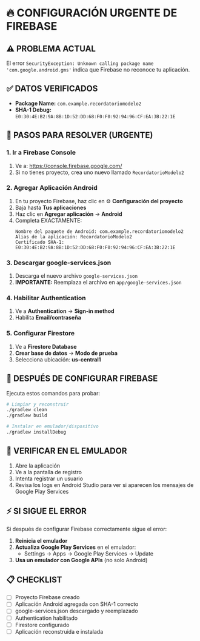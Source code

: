 # 🔥 CONFIGURACIÓN URGENTE DE FIREBASE

## ⚠️ PROBLEMA ACTUAL
El error `SecurityException: Unknown calling package name 'com.google.android.gms'` indica que Firebase no reconoce tu aplicación.

## ✅ DATOS VERIFICADOS
- **Package Name:** `com.example.recordatoriomodelo2`
- **SHA-1 Debug:** `E0:30:4E:B2:9A:8B:1D:52:DD:68:F0:F0:92:94:96:CF:EA:3B:22:1E`

## 🚀 PASOS PARA RESOLVER (URGENTE)

### 1. Ir a Firebase Console
1. Ve a: https://console.firebase.google.com/
2. Si no tienes proyecto, crea uno nuevo llamado `RecordatorioModelo2`

### 2. Agregar Aplicación Android
1. En tu proyecto Firebase, haz clic en ⚙️ **Configuración del proyecto**
2. Baja hasta **Tus aplicaciones**
3. Haz clic en **Agregar aplicación** → **Android**
4. Completa EXACTAMENTE:
   ```
   Nombre del paquete de Android: com.example.recordatoriomodelo2
   Alias de la aplicación: RecordatorioModelo2
   Certificado SHA-1: E0:30:4E:B2:9A:8B:1D:52:DD:68:F0:F0:92:94:96:CF:EA:3B:22:1E
   ```

### 3. Descargar google-services.json
1. Descarga el nuevo archivo `google-services.json`
2. **IMPORTANTE:** Reemplaza el archivo en `app/google-services.json`

### 4. Habilitar Authentication
1. Ve a **Authentication** → **Sign-in method**
2. Habilita **Email/contraseña**

### 5. Configurar Firestore
1. Ve a **Firestore Database**
2. **Crear base de datos** → **Modo de prueba**
3. Selecciona ubicación: **us-central1**

## 🔧 DESPUÉS DE CONFIGURAR FIREBASE

Ejecuta estos comandos para probar:

```bash
# Limpiar y reconstruir
./gradlew clean
./gradlew build

# Instalar en emulador/dispositivo
./gradlew installDebug
```

## 📱 VERIFICAR EN EL EMULADOR

1. Abre la aplicación
2. Ve a la pantalla de registro
3. Intenta registrar un usuario
4. Revisa los logs en Android Studio para ver si aparecen los mensajes de Google Play Services

## ⚡ SI SIGUE EL ERROR

Si después de configurar Firebase correctamente sigue el error:

1. **Reinicia el emulador**
2. **Actualiza Google Play Services** en el emulador:
   - Settings → Apps → Google Play Services → Update
3. **Usa un emulador con Google APIs** (no solo Android)

## 📋 CHECKLIST
- [ ] Proyecto Firebase creado
- [ ] Aplicación Android agregada con SHA-1 correcto
- [ ] google-services.json descargado y reemplazado
- [ ] Authentication habilitado
- [ ] Firestore configurado
- [ ] Aplicación reconstruida e instalada